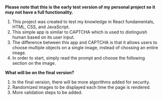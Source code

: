 **Please note that this is the early test version of my personal project so it may not have a full functionality.**

1. This project was created to test my knowledge in React fundamentals, HTML, CSS, and JavaScript.
2. This simple app is similar to CAPTCHA which is used to distinguish human based on its user input.
3. The difference between this app and CAPTCHA is that it allows users to choose multiple objects on a single image, instead of chossing an entire image.
4. In order to start, simply read the prompt and choose the following section on the image.

**What will be on the final version?**
1. In the final version, there will be more algorithms added for security.
2. Randomized images to be displayed each time the page is rendered.
3. More validation steps to be added.
